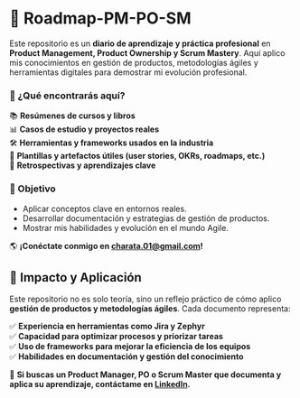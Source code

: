# 🚀 Roadmap-PM-PO-SM  

Este repositorio es un **diario de aprendizaje y práctica profesional** en **Product Management, Product Ownership y Scrum Mastery**. Aquí aplico mis conocimientos en gestión de productos, metodologías ágiles y herramientas digitales para demostrar mi evolución profesional.  

### 📂 ¿Qué encontrarás aquí?
📚 **Resúmenes de cursos y libros**  
📊 **Casos de estudio y proyectos reales**  
🛠️ **Herramientas y frameworks usados en la industria**  
📑 **Plantillas y artefactos útiles (user stories, OKRs, roadmaps, etc.)**  
🔄 **Retrospectivas y aprendizajes clave**  

### 🎯 Objetivo
- Aplicar conceptos clave en entornos reales.  
- Desarrollar documentación y estrategias de gestión de productos.  
- Mostrar mis habilidades y evolución en el mundo Agile.  

🌎 **¡Conéctate conmigo en charata.01@gmail.com!**

## 🚀 Impacto y Aplicación  
Este repositorio no es solo teoría, sino un reflejo práctico de cómo aplico **gestión de productos y metodologías ágiles**. Cada documento representa:  

✅ **Experiencia en herramientas como Jira y Zephyr**  
✅ **Capacidad para optimizar procesos y priorizar tareas**  
✅ **Uso de frameworks para mejorar la eficiencia de los equipos**  
✅ **Habilidades en documentación y gestión del conocimiento**  

🎯 **Si buscas un Product Manager, PO o Scrum Master que documenta y aplica su aprendizaje, contáctame en [LinkedIn](www.linkedin.com/in/lorena-paola-sartori-177316115).**  

